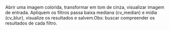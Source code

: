 Abrir uma imagem colorida, transformar em tom de cinza, visualizar imagem de entrada. Apliquem os filtros passa baixa mediana (cv_median) e mídia (cv_blur), visualize os resultados e salvem.Obs: buscar compreender os resultados de cada filtro.

